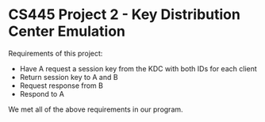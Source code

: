 # CS445 Project 2 - Key Distribution Center Emulation

Requirements of this project:

* Have A request a session key from the KDC with both IDs for each client
* Return session key to A and B
* Request response from B
* Respond to A

We met all of the above requirements in our program.

